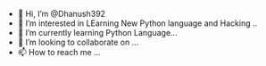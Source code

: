 - 👋 Hi, I’m @Dhanush392
- 👀 I’m interested in LEarning New Python language and Hacking ..
- 🌱 I’m currently learning Python Language...
- 💞️ I’m looking to collaborate on ...
- 📫 How to reach me ...

<!---
Dhanush392/Dhanush392 is a ✨ special ✨ repository because its `README.md` (this file) appears on your GitHub profile.
You can click the Preview link to take a look at your changes.
--->
